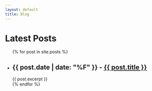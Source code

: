 ```yaml
---
layout: default
title: Blog
---
```

<h1>Latest Posts</h1>

<ul>
  {% for post in site.posts %}
    <li>
      <h2>{{ post.date | date: "%F" }} - <a href="{{ post.url }}">{{ post.title }}</a></h2>
      {{ post.excerpt }}
    </li>
  {% endfor %}
</ul>
